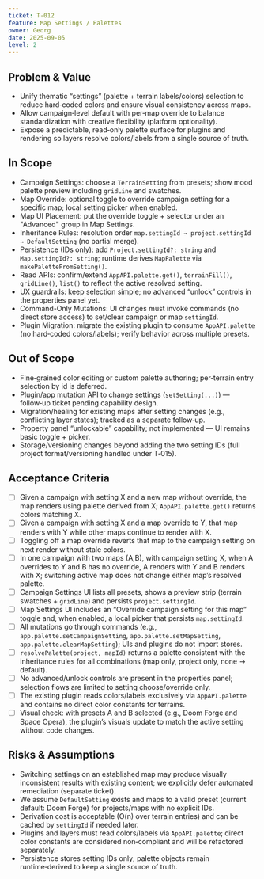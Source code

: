 ```yaml
---
ticket: T-012
feature: Map Settings / Palettes
owner: Georg
date: 2025-09-05
level: 2
---
```


## Problem & Value

- Unify thematic “settings” (palette + terrain labels/colors) selection to reduce hard‑coded colors and ensure visual consistency across maps.
- Allow campaign‑level default with per‑map override to balance standardization with creative flexibility (platform optionality).
- Expose a predictable, read‑only palette surface for plugins and rendering so layers resolve colors/labels from a single source of truth.

## In Scope

- Campaign Settings: choose a `TerrainSetting` from presets; show mood palette preview including `gridLine` and swatches.
- Map Override: optional toggle to override campaign setting for a specific map; local setting picker when enabled.
- Map UI Placement: put the override toggle + selector under an "Advanced" group in Map Settings.
- Inheritance Rules: resolution order `map.settingId → project.settingId → DefaultSetting` (no partial merge).
- Persistence (IDs only): add `Project.settingId?: string` and `Map.settingId?: string`; runtime derives `MapPalette` via `makePaletteFromSetting()`.
- Read APIs: confirm/extend `AppAPI.palette.get()`, `terrainFill()`, `gridLine()`, `list()` to reflect the active resolved setting.
- UX guardrails: keep selection simple; no advanced “unlock” controls in the properties panel yet.
- Command-Only Mutations: UI changes must invoke commands (no direct store access) to set/clear campaign or map `settingId`.
- Plugin Migration: migrate the existing plugin to consume `AppAPI.palette` (no hard‑coded colors/labels); verify behavior across multiple presets.

## Out of Scope

- Fine‑grained color editing or custom palette authoring; per‑terrain entry selection by id is deferred.
- Plugin/app mutation API to change settings (`setSetting(...)`) — follow‑up ticket pending capability design.
- Migration/healing for existing maps after setting changes (e.g., conflicting layer states); tracked as a separate follow‑up.
- Property panel “unlockable” capability; not implemented — UI remains basic toggle + picker.
- Storage/versioning changes beyond adding the two setting IDs (full project format/versioning handled under T‑015).

## Acceptance Criteria

- [ ] Given a campaign with setting X and a new map without override, the map renders using palette derived from X; `AppAPI.palette.get()` returns colors matching X.
- [ ] Given a campaign with setting X and a map override to Y, that map renders with Y while other maps continue to render with X.
- [ ] Toggling off a map override reverts that map to the campaign setting on next render without stale colors.
- [ ] In one campaign with two maps (A,B), with campaign setting X, when A overrides to Y and B has no override, A renders with Y and B renders with X; switching active map does not change either map’s resolved palette.
- [ ] Campaign Settings UI lists all presets, shows a preview strip (terrain swatches + `gridLine`) and persists `project.settingId`.
- [ ] Map Settings UI includes an “Override campaign setting for this map” toggle and, when enabled, a local picker that persists `map.settingId`.
- [ ] All mutations go through commands (e.g., `app.palette.setCampaignSetting`, `app.palette.setMapSetting`, `app.palette.clearMapSetting`); UIs and plugins do not import stores.
- [ ] `resolvePalette(project, mapId)` returns a palette consistent with the inheritance rules for all combinations (map only, project only, none → default).
- [ ] No advanced/unlock controls are present in the properties panel; selection flows are limited to setting choose/override only.
- [ ] The existing plugin reads colors/labels exclusively via `AppAPI.palette` and contains no direct color constants for terrains.
- [ ] Visual check: with presets A and B selected (e.g., Doom Forge and Space Opera), the plugin’s visuals update to match the active setting without code changes.

## Risks & Assumptions

- Switching settings on an established map may produce visually inconsistent results with existing content; we explicitly defer automated remediation (separate ticket).
- We assume `DefaultSetting` exists and maps to a valid preset (current default: Doom Forge) for projects/maps with no explicit IDs.
- Derivation cost is acceptable (O(n) over terrain entries) and can be cached by `settingId` if needed later.
- Plugins and layers must read colors/labels via `AppAPI.palette`; direct color constants are considered non‑compliant and will be refactored separately.
- Persistence stores setting IDs only; palette objects remain runtime‑derived to keep a single source of truth.
